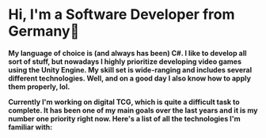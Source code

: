 # Hi, I'm a Software Developer from Germany👋<b>

My language of choice is (and always has been) C#. I like to develop all sort of stuff, but nowadays I highly prioritize developing video games using the Unity Engine. My skill set is wide-ranging and includes several different technologies. Well, and on a good day I also know how to apply them properly, lol.

Currently I'm working on digital TCG, which is quite a difficult task to complete. It has been one of my main goals over the last years and it is my number one priority right now.
Here's a list of all the technologies I'm familiar with:


<!--
**mauricekoenig/mauricekoenig** is a ✨ _special_ ✨ repository because its `README.md` (this file) appears on your GitHub profile.

Here are some ideas to get you started:

- 🔭 I’m currently working on a TCG
- 🌱 I’m currently learning Linear Algebra & HLSL
- 👯 I’m looking to collaborate on ...
- 🤔 I’m looking for help with ...
- 💬 Ask me about ...
- 📫 How to reach me: ...
- 😄 Pronouns: ...
- ⚡ Fun fact: ...
-->
